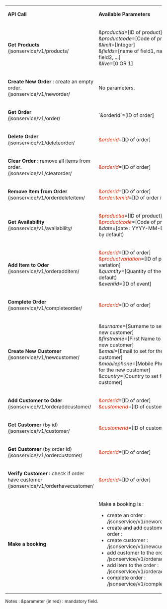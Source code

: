 <table><tbody>
<tr>
<td class=""><p><strong>API Call</strong></p></td>
<td class=""><p><strong>Available Parameters</strong></p></td>
</tr>
<tr>
<td class=""><p><strong>Get Products</strong> <br class="atl-forced-newline">
/jsonservice/v1/products/</p></td>
<td class=""><p>&amp;p<em>roductid</em>=[ID of product] <strong>OR</strong> &amp;<em>productcode</em>=[Code of product] <br class="atl-forced-newline">
&amp;<em>limit</em>=[Integer] <br class="atl-forced-newline">
&amp;<em>fields</em>=[name of field1, name of field2, ...] <br class="atl-forced-newline">
&amp;<em>live</em>=[0 OR 1]</p></td>
</tr>
<tr>
<td class=""><p><strong>Create New Order</strong> : create an empty order. <br class="atl-forced-newline">
/jsonservice/v1/neworder/</p></td>
<td class=""><p>No parameters.</p></td>
</tr>
<tr>
<td class=""><p><strong>Get Order</strong> <br class="atl-forced-newline">
/jsonservice/v1/order/</p></td>
<td class=""><p>`&amp;orderid`=[ID of order]</p></td>
</tr>
<tr>
<td class=""><p><strong>Delete Order</strong> <br class="atl-forced-newline">
/jsonservice/v1/deleteorder/</p></td>
<td class=""><p><span style="color: rgb(220,35,0);">&amp;<em>orderid</em></span>=[ID of order]</p></td>
</tr>
<tr>
<td class=""><p><strong>Clear Order</strong> : remove all items from order. <br class="atl-forced-newline">
/jsonservice/v1/clearorder/</p></td>
<td class=""><p><span style="color: rgb(220,35,0);">&amp;<em>orderid</em></span>=[ID of order]</p></td>
</tr>
<tr>
<td class=""><p><strong>Remove Item from Order</strong> <br class="atl-forced-newline">
/jsonservice/v1/orderdeleteitem/</p></td>
<td class=""><p><span style="color: rgb(220,35,0);">&amp;<em>orderid</em></span>=[ID of order] <br class="atl-forced-newline">
<span style="color: rgb(220,35,0);">&amp;<em>orderitemid</em></span>=[ID of order item]</p></td>
</tr>
<tr>
<td class=""><p><strong>Get Availability</strong> <br class="atl-forced-newline">
/jsonservice/v1/availability/</p></td>
<td class=""><p><span style="color: rgb(220,35,0);">&amp;p<em>roductid</em></span>=[ID of product] <span style="color: rgb(220,35,0);"><strong>OR</strong> &amp;<em>productcode</em></span>=[Code of product] <br class="atl-forced-newline">
&amp;<em>date</em>=[date : YYYY-MM-DD] (today by default)</p></td>
</tr>
<tr>
<td class=""><p><strong>Add Item to Oder</strong> <br class="atl-forced-newline">
/jsonservice/v1/orderadditem/</p></td>
<td class=""><p><span style="color: rgb(220,35,0);">&amp;<em>orderid</em></span>=[ID of order] <br class="atl-forced-newline">
<span style="color: rgb(220,35,0);">&amp;p<em>roductvariation</em></span>=[ID of price variation] <br class="atl-forced-newline">
&amp;<em>quantity</em>=[Quantity of the item] (1 by default) <br class="atl-forced-newline">
&amp;<em>eventid</em>=[ID of event]</p></td>
</tr>
<tr>
<td class=""><p><strong>Complete Order</strong> <br class="atl-forced-newline">
/jsonservice/v1/completeorder/</p></td>
<td class=""><p><span style="color: rgb(220,35,0);">&amp;<em>orderid</em></span>=[ID of order]</p></td>
</tr>
<tr>
<td class=""><p><strong>Create New Customer</strong> <br class="atl-forced-newline">
/jsonservice/v1/newcustomer/</p></td>
<td class=""><p>&amp;<em>surname</em>=[Surname to set for the new customer] <br class="atl-forced-newline">
&amp;<em>firstname</em>=[First Name to set for the new customer] <br class="atl-forced-newline">
&amp;<em>email</em>=[Email to set for the new customer] <br class="atl-forced-newline">
&amp;<em>mobilephone</em>=[Mobile Phone to set for the new customer] <br class="atl-forced-newline">
&amp;<em>country</em>=[Country to set for the new customer]</p></td>
</tr>
<tr>
<td class=""><p><strong>Add Customer to Oder</strong> <br class="atl-forced-newline">
/jsonservice/v1/orderaddcustomer/</p></td>
<td class=""><p><span style="color: rgb(220,35,0);">&amp;<em>orderid</em></span>=[ID of order] <br class="atl-forced-newline">
<span style="color: rgb(220,35,0);">&amp;<em>customerid</em></span>=[ID of customer]</p></td>
</tr>
<tr>
<td class=""><p><strong>Get Customer</strong> (by id) <br class="atl-forced-newline">
/jsonservice/v1/customer/</p></td>
<td class=""><p><span style="color: rgb(220,35,0);">&amp;<em>customerid</em></span>=[ID of customer]</p></td>
</tr>
<tr>
<td class=""><p><strong>Get Customer</strong> (by order id) <br class="atl-forced-newline">
/jsonservice/v1/ordercustomer/</p></td>
<td class=""><p><span style="color: rgb(220,35,0);">&amp;<em>orderid</em></span>=[ID of order]</p></td>
</tr>
<tr>
<td class=""><p><strong>Verify Customer :</strong> check if order have customer <br class="atl-forced-newline">
/jsonservice/v1/orderhavecustomer/</p></td>
<td class=""><p><span style="color: rgb(220,35,0);">&amp;<em>orderid</em></span>=[ID of order]</p></td>
</tr>
<tr>
<td class=""><p><strong>Make a booking</strong></p></td>
<td class=""><p>Make a booking is : <br class="atl-forced-newline"></p>
<ul class="alternate">
	<li>create an order : /jsonservice/v1/neworder/ <br class="atl-forced-newline"></li>
	<li>create and add customer to the order : <br class="atl-forced-newline"></li>
	<li>create customer : /jsonservice/v1/newcustomer/ <br class="atl-forced-newline"></li>
	<li>add customer to the order : /jsonservice/v1/orderaddcustomer/ <br class="atl-forced-newline"></li>
	<li>add item to the order : /jsonservice/v1/orderadditem/ <br class="atl-forced-newline"></li>
	<li>complete order : /jsonservice/v1/completeorder/</li>
</ul>
</td>
</tr>
</tbody></table>

Notes :
&parameter (in red) : mandatory field.
